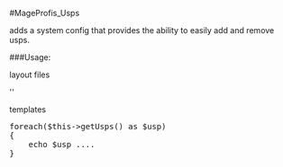 #MageProfis_Usps

adds a system config that provides the ability to 
easily add and remove usps.

###Usage:

layout files

'<block type="usps/usps" name="your.name" template="your.template" />'


templates
<pre>
foreach($this->getUsps() as $usp) 
{
    echo $usp ....
}
</pre>
